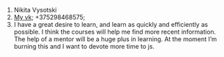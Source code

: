 1. Nikita Vysotski
2. [My vk](https://vk.com/id67568372); +375298468575;
3. I have a great desire to learn, and learn as quickly and efficiently as possible. I think the courses will help me find more recent information. The help of a mentor will be a huge plus in learning. At the moment I’m burning this and I want to devote more time to js.